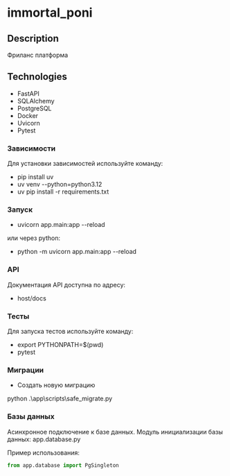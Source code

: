 # immortal_poni

## Description

Фриланс платформа

## Technologies

- FastAPI
- SQLAlchemy
- PostgreSQL
- Docker
- Uvicorn
- Pytest

### Зависимости

Для установки зависимостей используйте команду:

- pip install uv
- uv venv --python=python3.12
- uv pip install -r requirements.txt

### Запуск

- uvicorn app.main:app --reload

или через python:

- python -m uvicorn app.main:app --reload

### API

Документация API доступна по адресу:

- host/docs

### Тесты

Для запуска тестов используйте команду:

- export PYTHONPATH=$(pwd)
- pytest

### Миграции

- Создать новую миграцию

python .\app\scripts\safe_migrate.py

### Базы данных

Асинхронное подключение к базе данных.
Модуль инициализации базы данных:
app.database.py

Пример использования:

```python
from app.database import PgSingleton
```
